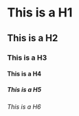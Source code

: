 
# This is a H1
## This is a H2
### This is a H3
#### This is a H4
##### This is a H5
###### This is a H6
